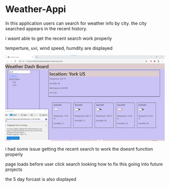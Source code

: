 # Weather-Appi

In this application users can search for weather info by city.
the city searched appears in the recent history.

i wasnt able to get the recent search work properly 

temperture, uvi, wind speed, humdity are displayed 

 ![weather app demo](/assets/images/weather1.png)

i had some issue getting the recent search to work the doesnt function properly

page loads before user click search looking how to fix this going into future projects

the 5 day forcast is also displayed 


